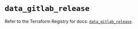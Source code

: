 # `data_gitlab_release`

Refer to the Terraform Registry for docs: [`data_gitlab_release`](https://registry.terraform.io/providers/gitlabhq/gitlab/17.8.0/docs/data-sources/release).
